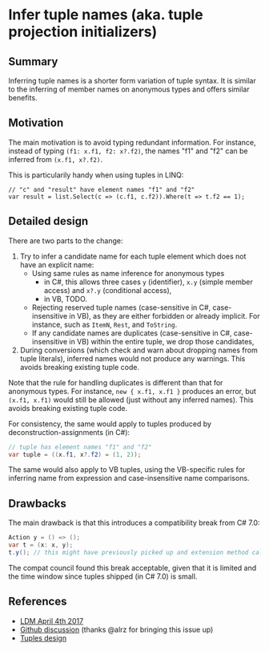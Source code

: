 # Infer tuple names (aka. tuple projection initializers)

## Summary
[summary]: #summary

Inferring tuple names is a shorter form variation of tuple syntax. 
It is similar to the inferring of member names on anonymous types and offers similar benefits.

## Motivation
[motivation]: #motivation

The main motivation is to avoid typing redundant information.
For instance, instead of typing `(f1: x.f1, f2: x?.f2)`, the names "f1" and "f2" can be inferred from `(x.f1, x?.f2)`.

This is particularily handy when using tuples in LINQ:

```
// "c" and "result" have element names "f1" and "f2"
var result = list.Select(c => (c.f1, c.f2)).Where(t => t.f2 == 1); 
```

## Detailed design
[design]: #detailed-design

There are two parts to the change:

1.	Try to infer a candidate name for each tuple element which does not have an explicit name:
    -	Using same rules as name inference for anonymous types
        - in C#, this allows three cases `y` (identifier), `x.y` (simple member access) and `x?.y` (conditional access),
        - in VB, TODO.
    -	Rejecting reserved tuple names (case-sensitive in C#, case-insensitive in VB), as they are either forbidden or already implicit. For instance, such as `ItemN`, `Rest`, and `ToString`.
    -	If any candidate names are duplicates (case-sensitive in C#, case-insensitive in VB) within the entire tuple, we drop those candidates,
2.	During conversions (which check and warn about dropping names from tuple literals), inferred names would not produce any warnings. This avoids breaking existing tuple code.

Note that the rule for handling duplicates is different than that for anonymous types. For instance, `new { x.f1, x.f1 }` produces an error, but `(x.f1, x.f1)` would still be allowed (just without any inferred names). This avoids breaking existing tuple code.

For consistency, the same would apply to tuples produced by deconstruction-assignments (in C#):
```C#
// tuple has element names "f1" and "f2" 
var tuple = ((x.f1, x?.f2) = (1, 2));
```

The same would also apply to VB tuples, using the VB-specific rules for inferring name from expression and case-insensitive name comparisons.

## Drawbacks
[drawbacks]: #drawbacks

The main drawback is that this introduces a compatibility break from C# 7.0:

```C#
Action y = () => ();
var t = (x: x, y);
t.y(); // this might have previously picked up and extension method called “y”, but would now call the lambda.
```

The compat council found this break acceptable, given that it is limited and the time window since tuples shipped (in C# 7.0) is small.

## References
- [LDM April 4th 2017](https://github.com/dotnet/csharplang/blob/master/meetings/2017/LDM-2017-04-05.md#tuple-names)
- [Github discussion](https://github.com/dotnet/csharplang/issues/370) (thanks @alrz for bringing this issue up)
- [Tuples design](https://github.com/dotnet/roslyn/blob/master/docs/features/tuples.md)
